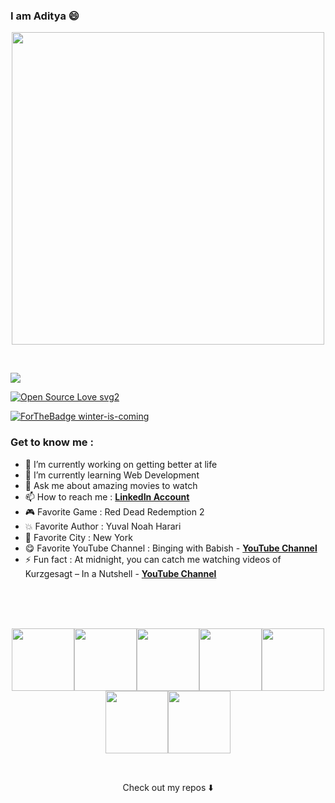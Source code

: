 ### I am Aditya 😄

<p align="center">
  <!--
  Jimmy Fallon <img width="500" src="https://media.giphy.com/media/cE02lboc8JPO/giphy.gif">
  Leonardo DiCaprio <img width="500" height="300" src="https://media.giphy.com/media/uK6bou9U4l2Sc/giphy.gif">
  Will Smith <img width="500" src="https://media.giphy.com/media/wRc3lYsawNj20/giphy.gif">
  The Marvelous Mrs. Maisel Spot <img width="500" src="https://media.giphy.com/media/f4O2UrO5w1BCsy9EX6/giphy.gif">
  The Marvelous Mrs. Maisel Hello <img width="500" src="https://media.giphy.com/media/J1Ey6XGUA05o6S3Uco/giphy.gif">
  The Marvelous Mrs. Maisel <img width="500" src="https://media.giphy.com/media/llDZ69jJuuBpB5Zblm/giphy.gif">
  -->
   <img width="500" src="https://media.giphy.com/media/llDZ69jJuuBpB5Zblm/giphy.gif">
</p>

<br>

![](https://komarev.com/ghpvc/?username=AGVGA&color=red)

[![Open Source Love svg2](https://badges.frapsoft.com/os/v2/open-source.svg?v=103)](https://github.com/ellerbrock/open-source-badges/)

[![ForTheBadge winter-is-coming](http://ForTheBadge.com/images/badges/winter-is-coming.svg)](http://ForTheBadge.com)

### Get to know me : 

- 🔭 I’m currently working on getting better at life
- 🌱 I’m currently learning Web Development
- 💬 Ask me about amazing movies to watch
- 📫 How to reach me : [**LinkedIn Account**](https://www.linkedin.com/in/aditya2000)
- 🎮 Favorite Game : Red Dead Redemption 2
- 💥 Favorite Author : Yuval Noah Harari
- 🗽 Favorite City : New York
- 😋 Favorite YouTube Channel : Binging with Babish -  [**YouTube Channel**](https://www.youtube.com/c/bingingwithbabish)
- ⚡ Fun fact : At midnight, you can catch me watching videos of Kurzgesagt – In a Nutshell -  [**YouTube Channel**](https://www.youtube.com/c/inanutshell)

<br>
<br>
<br>

<p align="center">
  <img src="https://media3.giphy.com/media/ln7z2eWriiQAllfVcn/200w.webp" width="100"><img src="https://i.giphy.com/media/LMt9638dO8dftAjtco/200.webp" width="100"><img src="https://i.giphy.com/media/eNAsjO55tPbgaor7ma/200w.webp" width="100"><img src="https://i.giphy.com/media/VgGthkhUvGgOit7Y9i/200.webp" width="100"><img src="https://media3.giphy.com/media/kdFc8fubgS31b8DsVu/giphy.webp" width="100"><img src="https://i.giphy.com/media/KzJkzjggfGN5Py6nkT/200.webp" width="100"><img src="https://i.giphy.com/media/IdyAQJVN2kVPNUrojM/200.webp" width="100">
</p>

<br>

<p align="center">
Check out my repos ⬇️  
</p>
